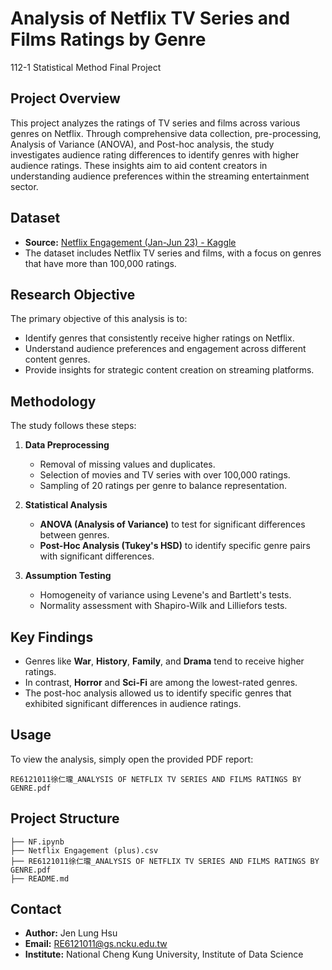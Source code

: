 # Analysis of Netflix TV Series and Films Ratings by Genre

112-1 Statistical Method Final Project

## Project Overview
This project analyzes the ratings of TV series and films across various genres on Netflix. Through comprehensive data collection, pre-processing, Analysis of Variance (ANOVA), and Post-hoc analysis, the study investigates audience rating differences to identify genres with higher audience ratings. These insights aim to aid content creators in understanding audience preferences within the streaming entertainment sector.

## Dataset
- **Source:** [Netflix Engagement (Jan-Jun 23) - Kaggle](https://www.kaggle.com/datasets/vassyesboy/netflix-engagement-jan-jun-23)
- The dataset includes Netflix TV series and films, with a focus on genres that have more than 100,000 ratings.

## Research Objective
The primary objective of this analysis is to:
- Identify genres that consistently receive higher ratings on Netflix.
- Understand audience preferences and engagement across different content genres.
- Provide insights for strategic content creation on streaming platforms.

## Methodology
The study follows these steps:
1. **Data Preprocessing**
   - Removal of missing values and duplicates.
   - Selection of movies and TV series with over 100,000 ratings.
   - Sampling of 20 ratings per genre to balance representation.

2. **Statistical Analysis**
   - **ANOVA (Analysis of Variance)** to test for significant differences between genres.
   - **Post-Hoc Analysis (Tukey's HSD)** to identify specific genre pairs with significant differences.

3. **Assumption Testing**
   - Homogeneity of variance using Levene's and Bartlett's tests.
   - Normality assessment with Shapiro-Wilk and Lilliefors tests.

## Key Findings
- Genres like **War**, **History**, **Family**, and **Drama** tend to receive higher ratings.
- In contrast, **Horror** and **Sci-Fi** are among the lowest-rated genres.
- The post-hoc analysis allowed us to identify specific genres that exhibited significant differences in audience ratings.

## Usage
To view the analysis, simply open the provided PDF report:
```
RE6121011徐仁瓏_ANALYSIS OF NETFLIX TV SERIES AND FILMS RATINGS BY GENRE.pdf
```

## Project Structure
```
├── NF.ipynb
├── Netflix Engagement (plus).csv
├── RE6121011徐仁瓏_ANALYSIS OF NETFLIX TV SERIES AND FILMS RATINGS BY GENRE.pdf
├── README.md
```

## Contact
- **Author:** Jen Lung Hsu
- **Email:** RE6121011@gs.ncku.edu.tw
- **Institute:** National Cheng Kung University, Institute of Data Science
